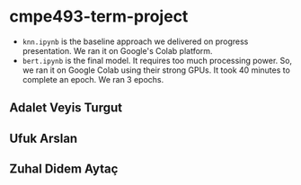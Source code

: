 # cmpe493-term-project

* `knn.ipynb` is the baseline approach we delivered on progress presentation. We ran it on Google's Colab platform.
* `bert.ipynb` is the final model. It requires too much processing power. So, we ran it on Google Colab using their strong GPUs. It took 40 minutes to complete an epoch. We ran 3 epochs.

## Adalet Veyis Turgut
## Ufuk Arslan
## Zuhal Didem Aytaç
